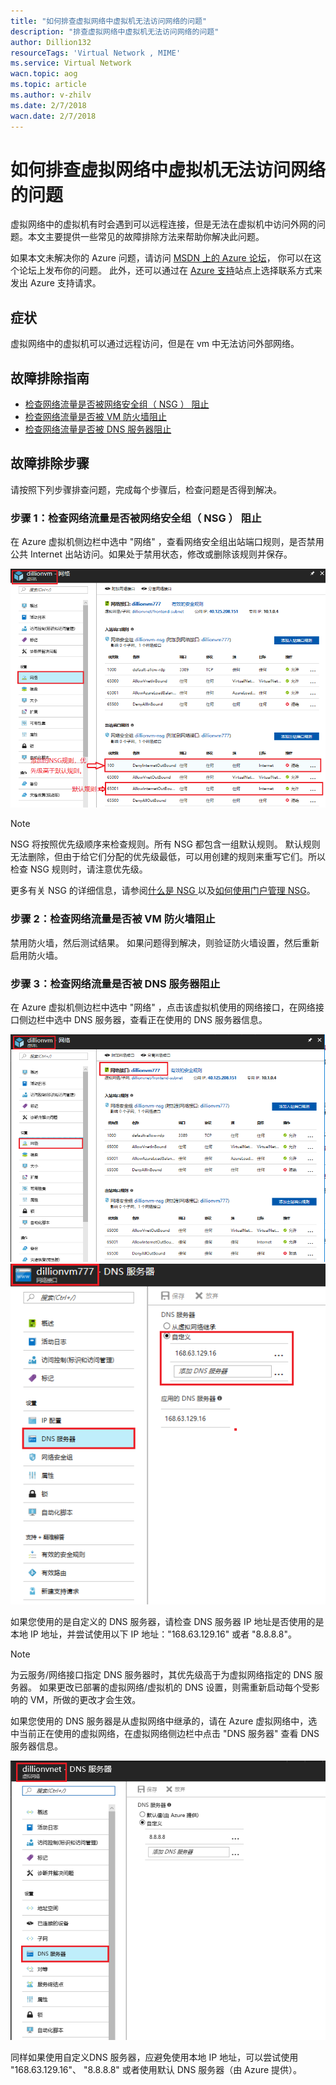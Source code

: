 ```yaml
---
title: "如何排查虚拟网络中虚拟机无法访问网络的问题"
description: "排查虚拟网络中虚拟机无法访问网络的问题"
author: Dillion132
resourceTags: 'Virtual Network , MIME'
ms.service: Virtual Network
wacn.topic: aog
ms.topic: article
ms.author: v-zhilv
ms.date: 2/7/2018
wacn.date: 2/7/2018
---
```


# 如何排查虚拟网络中虚拟机无法访问网络的问题

虚拟网络中的虚拟机有时会遇到可以远程连接，但是无法在虚拟机中访问外网的问题。本文主要提供一些常见的故障排除方法来帮助你解决此问题。

如果本文未解决你的 Azure 问题，请访问 [MSDN 上的 Azure 论坛](https://social.msdn.microsoft.com/Forums/home?forum=windowsazurezhchs)， 你可以在这个论坛上发布你的问题。 此外，还可以通过在 [Azure 支持](https://www.azure.cn/support/contact/)站点上选择联系方式来发出 Azure 支持请求。

## 症状

虚拟网络中的虚拟机可以通过远程访问，但是在 vm 中无法访问外部网络。

## 故障排除指南

* [检查网络流量是否被网络安全组（ NSG ） 阻止](#checknsg)
* [检查网络流量是否被 VM 防火墙阻止](#checkfirewall)
* [检查网络流量是否被 DNS 服务器阻止](#checkdns)

## 故障排除步骤

请按照下列步骤排查问题，完成每个步骤后，检查问题是否得到解决。

### <a id="checknsg"></a> 步骤 1：检查网络流量是否被网络安全组（ NSG ） 阻止

在 Azure 虚拟机侧边栏中选中 "网络" ，查看网络安全组出站端口规则，是否禁用公共 Internet 出站访问。如果处于禁用状态，修改或删除该规则并保存。

![](./media/aog-virtual-network-vm-can't-access-internet/vm-nsg.PNG)

> [!Note]
> NSG 将按照优先级顺序来检查规则。所有 NSG 都包含一组默认规则。 默认规则无法删除，但由于给它们分配的优先级最低，可以用创建的规则来重写它们。所以检查 NSG 规则时，请注意优先级。

更多有关 NSG 的详细信息，请参阅[什么是 NSG ](https://docs.azure.cn/virtual-network/virtual-networks-nsg)以及[如何使用门户管理 NSG](https://docs.azure.cn/virtual-network/virtual-networks-create-nsg-arm-pportal)。

### <a id="checkfirewall"></a> 步骤 2：检查网络流量是否被 VM 防火墙阻止

禁用防火墙，然后测试结果。 如果问题得到解决，则验证防火墙设置，然后重新启用防火墙。

### <a id="checkdns"></a> 步骤 3：检查网络流量是否被 DNS 服务器阻止

在 Azure 虚拟机侧边栏中选中 "网络" ，点击该虚拟机使用的网络接口，在网络接口侧边栏中选中 DNS 服务器，查看正在使用的 DNS 服务器信息。

![](./media/aog-virtual-network-vm-can't-access-internet/vm-net.PNG)
![](./media/aog-virtual-network-vm-can't-access-internet/nic-dns.PNG)

如果您使用的是自定义的 DNS 服务器，请检查 DNS 服务器 IP 地址是否使用的是本地 IP 地址，并尝试使用以下 IP 地址："168.63.129.16" 或者 "8.8.8.8"。

> [!Note]
> 为云服务/网络接口指定 DNS 服务器时，其优先级高于为虚拟网络指定的 DNS 服务器。
> 如果更改已部署的虚拟网络/虚拟机的 DNS 设置，则需重新启动每个受影响的 VM，所做的更改才会生效。

如果您使用的 DNS 服务器是从虚拟网络中继承的，请在 Azure 虚拟网络中，选中当前正在使用的虚拟网络，在虚拟网络侧边栏中点击 "DNS 服务器" 查看 DNS 服务器信息。

![](./media/aog-virtual-network-vm-can't-access-internet/vnet-dns.PNG)

同样如果使用自定义DNS 服务器，应避免使用本地 IP 地址，可以尝试使用 "168.63.129.16"、 "8.8.8.8" 或者使用默认 DNS 服务器（由 Azure 提供）。